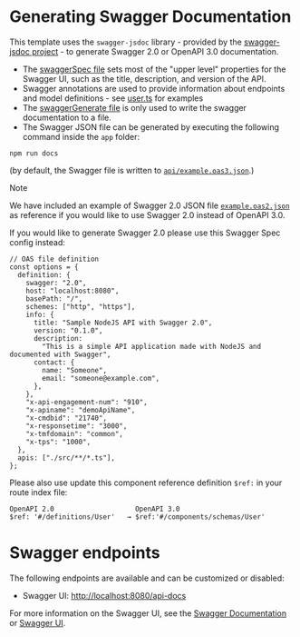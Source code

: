 # Generating Swagger Documentation

This template uses the `swagger-jsdoc` library - provided by the [swagger-jsdoc project](https://github.com/Surnet/swagger-jsdoc) - to generate Swagger 2.0 or OpenAPI 3.0 documentation.

- The [swaggerSpec file](../app/swaggerSpec.ts) sets most of the "upper level" properties for the Swagger UI, such as the title, description, and version of the API.
- Swagger annotations are used to provide information about endpoints and model definitions - see
[user.ts](../app/src/models/user.ts) for examples
- The [swaggerGenerate file](../app/swaggerGenerate.ts) is only used to write the swagger documentation to a file.
- The Swagger JSON file can be generated by executing the following command inside the `app` folder: 

```
npm run docs
```

(by default, the Swagger file is written to [`api/example.oas3.json`](../api/example.oas3.json).)

> [!NOTE]
> We have included an example of Swagger 2.0 JSON file [`example.oas2.json`](../api/example.oas2.json) as reference if you would like to use Swagger 2.0 instead of OpenAPI 3.0.

If you would like to generate Swagger 2.0 please use this Swagger Spec config instead:
```
// OAS file definition
const options = {
  definition: {
    swagger: "2.0",
    host: "localhost:8080",
    basePath: "/",
    schemes: ["http", "https"],
    info: {
      title: "Sample NodeJS API with Swagger 2.0",
      version: "0.1.0",
      description:
        "This is a simple API application made with NodeJS and documented with Swagger",
      contact: {
        name: "Someone",
        email: "someone@example.com",
      },
    },
    "x-api-engagement-num": "910",
    "x-apiname": "demoApiName",
    "x-cmdbid": "21740",
    "x-responsetime": "3000",
    "x-tmfdomain": "common",
    "x-tps": "1000",
  },
  apis: ["./src/**/*.ts"],
};
```
Please also use update this component reference definition `$ref:` in your route index file:
```
OpenAPI 2.0                    OpenAPI 3.0
$ref: '#/definitions/User'   → $ref:'#/components/schemas/User'
```

# Swagger endpoints
The following endpoints are available and can be customized or disabled:
- Swagger UI: [http://localhost:8080/api-docs](http://localhost:8080/api-docs)

For more information on the Swagger UI, see the [Swagger Documentation](https://swagger.io/) or [Swagger UI](https://swagger.io/tools/swagger-ui/).